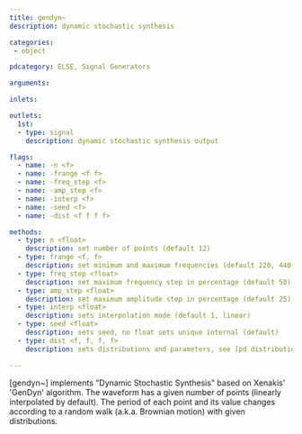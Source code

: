 ```yaml
---
title: gendyn~
description: dynamic stochastic synthesis

categories:
 - object

pdcategory: ELSE, Signal Generators

arguments:

inlets:

outlets:
  1st:
  - type: signal
    description: dynamic stochastic synthesis output

flags:
  - name: -n <f>
  - name: -frange <f f>
  - name: -freq_step <f>
  - name: -amp_step <f>
  - name: -interp <f>
  - name: -seed <f>
  - name: -dist <f f f f>

methods:
  - type: n <float>
    description: set number of points (default 12)
  - type: frange <f, f>
    description: set minimum and maximum frequencies (default 220, 440)
  - type: freq_step <float>
    description: set maximum frequency step in percentage (default 50)
  - type: amp_step <float>
    description: set maximum amplitude step in percentage (default 25)
  - type: interp <float>
    description: sets interpolation mode (default 1, linear)
  - type: seed <float>
    description: sets seed, no float sets unique internal (default)
  - type: dist <f, f, f, f>
    description: sets distributions and parameters, see [pd distributions]

---
```


[gendyn~] implements "Dynamic Stochastic Synthesis" based on Xenakis' 'GenDyn' algorithm. The waveform has a given number of points (linearly interpolated by default). The period of each point and its value changes according to a random walk (a.k.a. Brownian motion) with given distributions.

